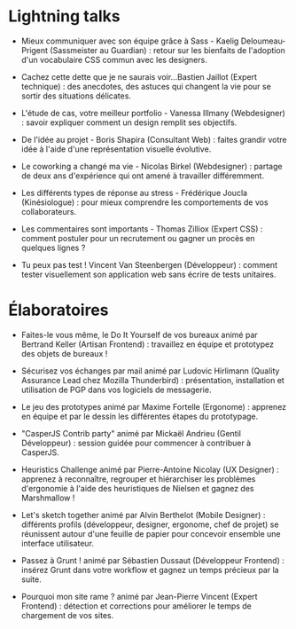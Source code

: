 # Lightning talks

* Mieux communiquer avec son équipe grâce à Sass - Kaelig Deloumeau-Prigent (Sassmeister au Guardian) : retour sur les bienfaits de l'adoption d'un vocabulaire CSS commun avec les designers.

* Cachez cette dette que je ne saurais voir...Bastien Jaillot (Expert technique) : des anecdotes, des astuces qui changent la vie pour se sortir des situations délicates.

* L'étude de cas, votre meilleur portfolio - Vanessa Illmany (Webdesigner) : savoir expliquer comment un design remplit ses objectifs.

* De l'idée au projet - Boris Shapira (Consultant Web) : faites grandir votre idée à l'aide d'une représentation visuelle évolutive.

* Le coworking a changé ma vie - Nicolas Birkel (Webdesigner) : partage de deux ans d'expérience qui ont amené à travailler différemment.

* Les différents types de réponse au stress -  Frédérique Joucla (Kinésiologue) : pour mieux comprendre les comportements de vos collaborateurs.

* Les commentaires sont importants - Thomas Zilliox (Expert CSS) : comment postuler pour un recrutement ou gagner un procès en quelques lignes ?

* Tu peux pas test ! Vincent Van Steenbergen (Développeur) : comment tester visuellement son application web sans écrire de tests unitaires.

# Élaboratoires

* Faites-le vous même, le Do It Yourself de vos bureaux animé par Bertrand Keller (Artisan Frontend) : travaillez en équipe et prototypez des objets de bureaux !

* Sécurisez vos échanges par mail animé par Ludovic Hirlimann (Quality Assurance Lead chez Mozilla Thunderbird) : présentation, installation et utilisation de PGP dans vos logiciels de messagerie.

* Le jeu des prototypes animé par Maxime Fortelle (Ergonome) : apprenez en équipe et par le dessin les différentes étapes du prototypage.

* "CasperJS Contrib party" animé par Mickaël Andrieu (Gentil Développeur) : session guidée pour commencer à contribuer à CasperJS.

* Heuristics Challenge animé par Pierre-Antoine Nicolay (UX Designer) : apprenez à reconnaître, regrouper et hiérarchiser les problèmes d'ergonomie à l'aide des heuristiques de Nielsen et gagnez des Marshmallow !

* Let's sketch together animé par Alvin Berthelot (Mobile Designer) : différents profils (développeur, designer, ergonome, chef de projet) se réunissent autour d'une feuille de papier pour concevoir ensemble une interface utilisateur.

* Passez à Grunt ! animé par Sébastien Dussaut (Développeur Frontend) : insérez Grunt dans votre workflow et gagnez un temps précieux par la suite.

* Pourquoi mon site rame ? animé par Jean-Pierre Vincent (Expert Frontend) : détection et corrections pour améliorer le temps de chargement de vos sites.
